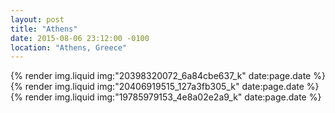 ```yaml
---
layout: post
title: "Athens"
date: 2015-08-06 23:12:00 -0100
location: "Athens, Greece"
---
```


{% render img.liquid img:"20398320072_6a84cbe637_k" date:page.date %}
{% render img.liquid img:"20406919515_127a3fb305_k" date:page.date %}
{% render img.liquid img:"19785979153_4e8a02e2a9_k" date:page.date %}
